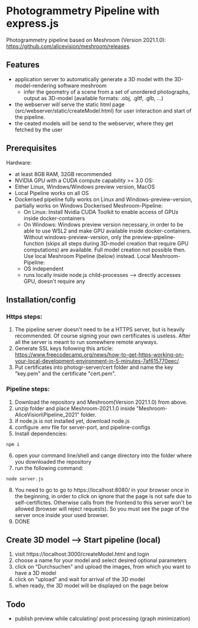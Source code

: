 # Photogrammetry Pipeline with express.js

Photogrammetry pipeline based on Meshroom (Version 2021.1.0): https://github.com/alicevision/meshroom/releases.

## Features

 - application server to automatically generate a 3D model with the 3D-model-rendering software meshroom
   - infer the geometry of a scene from a set of unordered photographs, output as 3D-model (available formats: .obj, .gltf, .glb, ...)
 - the webserver will serve the static html page (src/webserver/static/createModel.html) for user interaction and start of the pipeline.
 - the ceated models will be send to the webserver, where they get fetched by the user
 

## Prerequisites

Hardware:
- at least 8GB RAM, 32GB recommended
- NVIDIA GPU with a CUDA compute capability >= 3.0
OS:
- Either Linux, Windows/Windows preview version, MacOS
- Local Pipeline works on all OS
- Dockerised pipeline fully works on Linux and Windows-preview-version, partially works on Windows
Dockerised Meshroom-Pipeline:
   - On Linux: Install Nvidia CUDA Toolkit to enable access of GPUs inside docker-containers
   - On Windows: Windows preview version necessary, in order to be able to use WSL2 and make GPU available inside docker-containers. Without windows-preview-version, only the      preview-pipeline-function (skips all steps during 3D-model creation that require GPU computations) are available. Full model creation not possible then. Use local Meshroom Pipeline (below) instead.
Local Meshroom-Pipeline:
   - OS independent
   - runs locally inside node.js child-processes --> directly accesses GPU, doesn't require any 

## Installation/config

### Https steps:
 1. The pipeline server doesn't need to be a HTTPS server, but is heavily recommended. Of course signing your own certificates is useless. After all the server is meant to run somewhere remote anyways.
 2. Generate SSL keys following this article: https://www.freecodecamp.org/news/how-to-get-https-working-on-your-local-development-environment-in-5-minutes-7af615770eec/.
 3. Put certificates into photogr-server/cert folder and name the key "key.pem" and the certificate "cert.pem".
    
### Pipeline steps:
 1. Download the repository and Meshroom(Version 2021.1.0) from above.
 2. unzip folder and place Meshroom-2021.1.0 inside "Meshroom-AliceVision\Pipeline_2021" folder.
 3. if node.js is not installed yet, download node.js
 4. configure .env file for server-port, and pipeline-configs
 5. Install dependencies:
````
npm i

````
 6. open your command line/shell and cange directory into the folder where you downloaded the repository
 7. run the following command:

 ````
node server.js
````
 8. You need to go to go to https://localhost:8080/ in your browser once in the beginning, in order to click on ignore that the page is not safe due to self-certifictes. Otherwise calls from the frontend to this server won't be allowed (browser will reject requests). So you must see the page of the server once inside your used browser.
 9. DONE

## Create 3D model --> Start pipeline (local)

1. visit https://localhost:3000/createModel.html and login 
2. choose a name for your model and select desired optional parameters
3. click on "Durchsuchen" and upload the images, from which you want to have a 3D model
4. click on "upload" and wait for arrival of the 3D model
5. when ready, the 3D model will be displayed on the page below

## Todo

- publish preview while calculating/ post processing (graph minimization)
